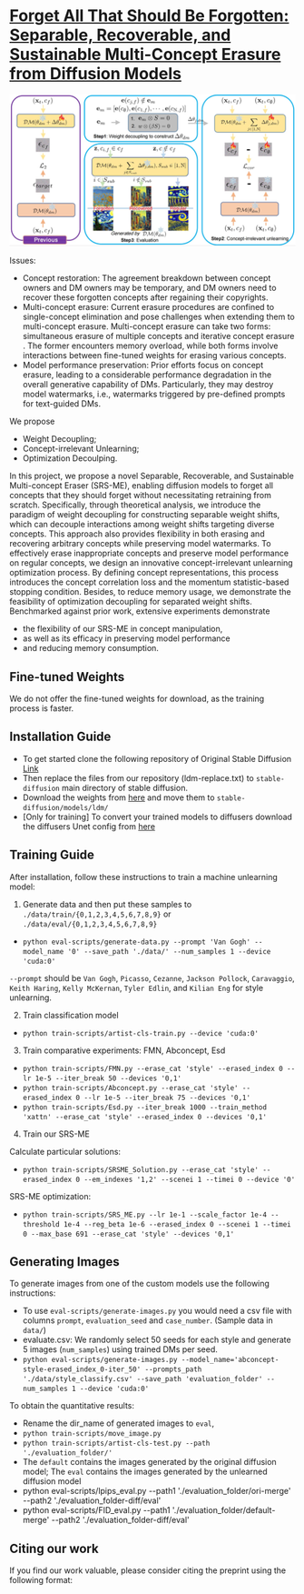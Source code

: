 # [Forget All That Should Be Forgotten: Separable, Recoverable, and Sustainable Multi-Concept Erasure from Diffusion Models](https://github.com/Dlut-lab-zmn/SepCE4MU/blob/main/pdf/SRSME_CCS_430.pdf)
 
<div align='center'>
<img src = 'images/1.jpg'>
</div>

Issues: 
* Concept restoration: The agreement breakdown between concept owners and DM owners may be temporary, and DM owners need to recover these forgotten concepts after regaining their copyrights.
* Multi-concept erasure: Current erasure procedures are confined to single-concept elimination and pose challenges when extending them to multi-concept erasure. Multi-concept erasure can take two forms: simultaneous erasure of multiple concepts and iterative concept erasure . The former encounters memory overload, while both forms involve interactions between fine-tuned weights for erasing various concepts.
* Model performance preservation: Prior efforts focus on concept erasure, leading to a considerable performance degradation in the overall generative capability of DMs. Particularly, they may destroy model watermarks, i.e., watermarks triggered by pre-defined prompts for text-guided DMs.


We propose 
* Weight Decoupling;
* Concept-irrelevant Unlearning;
* Optimization Decoulping.

In this project, we propose a novel Separable, Recoverable, and Sustainable Multi-concept Eraser (SRS-ME), enabling diffusion models to forget all concepts that they should forget without necessitating retraining from scratch.
Specifically, through theoretical analysis, we introduce the paradigm of weight decoupling for constructing separable weight shifts, which can decouple interactions among weight shifts targeting diverse concepts.
This approach also provides flexibility in both erasing and recovering arbitrary concepts while preserving model watermarks.
To effectively erase inappropriate concepts and preserve model performance on regular concepts, we design an innovative concept-irrelevant unlearning optimization process.
By defining concept representations, this process introduces the concept correlation loss and the momentum statistic-based stopping condition.
Besides, to reduce memory usage, we demonstrate the feasibility of optimization decoupling for separated weight shifts.
Benchmarked against prior work, extensive experiments demonstrate 
* the flexibility of our SRS-ME in concept manipulation,
* as well as its efficacy in preserving model performance
* and reducing memory consumption.

## Fine-tuned Weights

We do not offer the fine-tuned weights for download, as the training process is faster.

## Installation Guide

* To get started clone the following repository of Original Stable Diffusion [Link](https://github.com/CompVis/stable-diffusion)
* Then replace the files from our repository (ldm-replace.txt) to `stable-diffusion` main directory of stable diffusion. 
* Download the weights from [here](https://huggingface.co/CompVis/stable-diffusion-v-1-4-original/resolve/main/sd-v1-4-full-ema.ckpt) and move them to `stable-diffusion/models/ldm/`
* [Only for training] To convert your trained models to diffusers download the diffusers Unet config from [here](https://huggingface.co/CompVis/stable-diffusion-v1-4/blob/main/unet/config.json)

## Training Guide

After installation, follow these instructions to train a machine unlearning model:

1. Generate data and then put these samples to `./data/train/{0,1,2,3,4,5,6,7,8,9}` or `./data/eval/{0,1,2,3,4,5,6,7,8,9}`

* `python eval-scripts/generate-data.py --prompt 'Van Gogh' --model_name '0' --save_path './data/' --num_samples 1 --device 'cuda:0'`

`--prompt` should be `Van Gogh`, `Picasso`, `Cezanne`, `Jackson Pollock`, `Caravaggio`, `Keith Haring`, `Kelly McKernan`, `Tyler Edlin`, and `Kilian Eng` for style unlearning.

2. Train classification model 
* `python train-scripts/artist-cls-train.py --device 'cuda:0'`

3. Train comparative experiments: FMN, Abconcept, Esd
* `python train-scripts/FMN.py --erase_cat 'style' --erased_index 0 --lr 1e-5 --iter_break 50 --devices '0,1'`
* `python train-scripts/Abconcept.py --erase_cat 'style' --erased_index 0 --lr 1e-5 --iter_break 75 --devices '0,1'`
* `python train-scripts/Esd.py --iter_break 1000 --train_method 'xattn' --erase_cat 'style' --erased_index 0 --devices '0,1'`

4. Train our SRS-ME

Calculate particular solutions:
* `python train-scripts/SRSME_Solution.py --erase_cat 'style' --erased_index 0 --em_indexes '1,2' --scenei 1 --timei 0 --device '0'`
  
SRS-ME optimization:
* `python train-scripts/SRS_ME.py --lr 1e-1 --scale_factor 1e-4 --threshold 1e-4 --reg_beta 1e-6 --erased_index 0 --scenei 1 --timei 0 --max_base 691 --erase_cat 'style' --devices '0,1'`

## Generating Images

To generate images from one of the custom models use the following instructions:

* To use `eval-scripts/generate-images.py` you would need a csv file with columns `prompt`, `evaluation_seed` and `case_number`. (Sample data in `data/`)
* evaluate.csv: We randomly select 50 seeds for each style and generate 5 images (`num_samples`) using trained DMs per seed. 
* `python eval-scripts/generate-images.py --model_name='abconcept-style-erased_index_0-iter_50' --prompts_path './data/style_classify.csv' --save_path 'evaluation_folder' --num_samples 1 --device 'cuda:0'`



To obtain the quantitative results:

* Rename the dir_name of generated images to `eval`,
* `python train-scripts/move_image.py`
* `python train-scripts/artist-cls-test.py --path './evaluation_folder/'`
* The `default` contains the images generated by the original diffusion model; The `eval` contains the images generated by the unlearned diffusion model
* python eval-scripts/lpips_eval.py --path1 './evaluation_folder/ori-merge' --path2 './evaluation_folder-diff/eval'
* python eval-scripts/FID_eval.py --path1 './evaluation_folder/default-merge' --path2 './evaluation_folder-diff/eval'
## Citing our work
If you find our work valuable, please consider citing the preprint using the following format:
```
```

